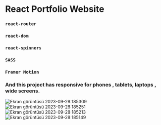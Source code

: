 # React Portfolio Website

### `react-router`
### `react-dom`
### `react-spinners`
### `SASS`
### `Framer Motion`
### And this project has responsive for phones , tablets, laptops , wide screens.


![Ekran görüntüsü 2023-09-28 185309](https://github.com/boracatalbas/react-portfolio/assets/98648040/ffb55489-6c1b-4d64-8ebe-78be7d8b4e73)
![Ekran görüntüsü 2023-09-28 185251](https://github.com/boracatalbas/react-portfolio/assets/98648040/8287c84a-c4a1-4cad-b5c6-4cf0c519bffb)
![Ekran görüntüsü 2023-09-28 185213](https://github.com/boracatalbas/react-portfolio/assets/98648040/1959f44d-a904-48fb-88b3-01523d7dcc02)
![Ekran görüntüsü 2023-09-28 185149](https://github.com/boracatalbas/react-portfolio/assets/98648040/e59637ec-3f0e-42a3-b039-bc2e3a31921d)
